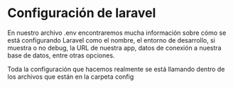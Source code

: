 # Configuración de laravel

En nuestro archivo .env encontraremos mucha información sobre cómo se está configurando Laravel como el nombre, el entorno de desarrollo, si muestra o no debug, la URL de nuestra app, datos de conexión a nuestra base de datos, entre otras opciones.

Toda la configuración que hacemos realmente se está llamando dentro de los archivos que están en la carpeta config